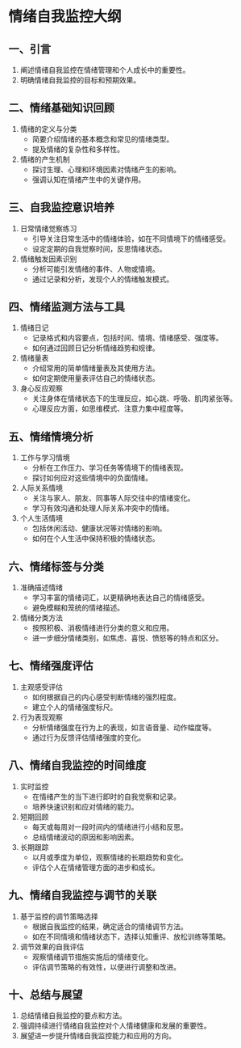 # 情绪自我监控大纲

## 一、引言
1. 阐述情绪自我监控在情绪管理和个人成长中的重要性。
2. 明确情绪自我监控的目标和预期效果。

## 二、情绪基础知识回顾
1. 情绪的定义与分类
    - 简要介绍情绪的基本概念和常见的情绪类型。
    - 提及情绪的复杂性和多样性。
2. 情绪的产生机制
    - 探讨生理、心理和环境因素对情绪产生的影响。
    - 强调认知在情绪产生中的关键作用。

## 三、自我监控意识培养
1. 日常情绪觉察练习
    - 引导关注日常生活中的情绪体验，如在不同情境下的情绪感受。
    - 设定定期的自我觉察时间，反思情绪状态。
2. 情绪触发因素识别
    - 分析可能引发情绪的事件、人物或情境。
    - 通过记录和分析，发现个人的情绪触发模式。

## 四、情绪监测方法与工具
1. 情绪日记
    - 记录格式和内容要点，包括时间、情境、情绪感受、强度等。
    - 如何通过回顾日记分析情绪趋势和规律。
2. 情绪量表
    - 介绍常用的简单情绪量表及其使用方法。
    - 如何定期使用量表评估自己的情绪状态。
3. 身心反应观察
    - 关注身体在情绪状态下的生理反应，如心跳、呼吸、肌肉紧张等。
    - 心理反应方面，如思维模式、注意力集中程度等。

## 五、情绪情境分析
1. 工作与学习情境
    - 分析在工作压力、学习任务等情境下的情绪表现。
    - 探讨如何应对这些情境中的负面情绪。
2. 人际关系情境
    - 关注与家人、朋友、同事等人际交往中的情绪变化。
    - 学习有效沟通和处理人际关系冲突中的情绪。
3. 个人生活情境
    - 包括休闲活动、健康状况等对情绪的影响。
    - 如何在个人生活中保持积极的情绪状态。

## 六、情绪标签与分类
1. 准确描述情绪
    - 学习丰富的情绪词汇，以更精确地表达自己的情绪感受。
    - 避免模糊和笼统的情绪描述。
2. 情绪分类方法
    - 按照积极、消极情绪进行分类的意义和应用。
    - 进一步细分情绪类别，如焦虑、喜悦、愤怒等的特点和区分。

## 七、情绪强度评估
1. 主观感受评估
    - 如何根据自己的内心感受判断情绪的强烈程度。
    - 建立个人的情绪强度标尺。
2. 行为表现观察
    - 分析情绪强度在行为上的表现，如言语音量、动作幅度等。
    - 通过行为反馈评估情绪强度的变化。

## 八、情绪自我监控的时间维度
1. 实时监控
    - 在情绪产生的当下进行即时的自我觉察和记录。
    - 培养快速识别和应对情绪的能力。
2. 短期回顾
    - 每天或每周对一段时间内的情绪进行小结和反思。
    - 总结情绪波动的原因和影响因素。
3. 长期跟踪
    - 以月或季度为单位，观察情绪的长期趋势和变化。
    - 评估个人在情绪管理方面的进步和成长。

## 九、情绪自我监控与调节的关联
1. 基于监控的调节策略选择
    - 根据自我监控的结果，确定适合的情绪调节方法。
    - 如在不同情境和情绪状态下，选择认知重评、放松训练等策略。
2. 调节效果的自我评估
    - 观察情绪调节措施实施后的情绪变化。
    - 评估调节策略的有效性，以便进行调整和改进。

## 十、总结与展望
1. 总结情绪自我监控的要点和方法。
2. 强调持续进行情绪自我监控对个人情绪健康和发展的重要性。
3. 展望进一步提升情绪自我监控能力和应用的方向。
